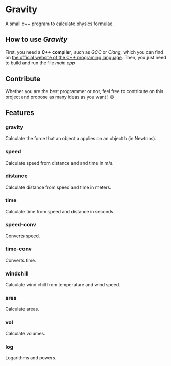 # Gravity
A small c++ program to calculate physics formulae.

## How to use *Gravity*
First, you need a **C++ compiler**, such as *GCC* or *Clang*, which you can find on [the official website of the C++ programing language](https://isocpp.org/get-started).
Then, you just need to build and run the file *main.cpp*

## Contribute

Whether you are the best programmer or not, feel free to contribute on this project and propose as many ideas as you want ! 😄

## Features

### gravity
Calculate the force that an object a applies on an object b (in Newtons).
### speed
Calculate speed from distance and and time in m/s.
### distance
Calculate distance from speed and time in meters.
### time
Calculate time from speed and distance in seconds.
### speed-conv
Converts speed.
### time-conv
Converts time.
### windchill
Calculate wind chill from temperature and wind speed.
### area
Calculate areas.
### vol
Calculate volumes.
### log
Logarithms and powers.


